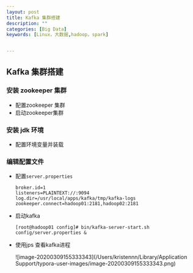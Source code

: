 ```yaml
---
layout: post
title: Kafka 集群搭建
description: ""
categories: [Big Data]
keywords: [Linux，大数据,hadoop，spark]


---
```


## Kafka 集群搭建

### 安装 zookeeper 集群

- 配置zookeeper 集群
- 启动zookeeper集群

### 安装 jdk 环境

- 配置环境变量并装载

### 编辑配置文件

- 配置`server.properties`

  ```shell
  broker.id=1
  listeners=PLAINTEXT://:9094
  log.dir=/usr/local/apps/kafka/tmp/kafka-logs
  zookeeper.connect=hadoop01:2181,hadoop02:2181
  ```

- 启动kafka

  ```shell
  [root@hadoop01 config]# bin/kafka-server-start.sh config/server.properties &
  ```

- 使用jps 查看kafka进程

  ![image-20200309155333343](/Users/kristennn/Library/Application Support/typora-user-images/image-20200309155333343.png)
